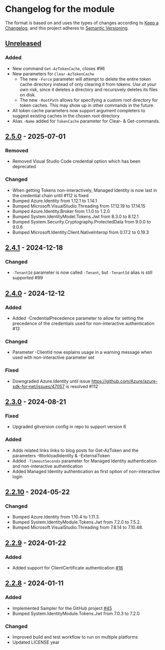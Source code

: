 # Changelog for the module

The format is based on and uses the types of changes according to [Keep a Changelog](https://keepachangelog.com/en/1.0.0/), and this project adheres to [Semantic Versioning](https://semver.org/spec/v2.0.0.html).

## [Unreleased]

### Added

- New command `Get-AzTokenCache`, closes #96 
- New parameters for `Clear-AzTokenCache`
  - The new `-Force` parameter will attempt to delete the entire token cache directory instead of only clearing it from tokens. *Use at your own risk*, since it deletes a directory and recursively deletes its files on disk.
  - The new `-RootPath` allows for specifying a custom root directory for token caches. This may show up in other commands in the future.
- All token cache parameters now support argument completers to suggest existing caches in the chosen root directory
- Alias `-Name` added for `TokenCache` parameter for Clear- & Get-commands.

## [2.5.0] - 2025-07-01

### Removed

- Removed Visual Studio Code credential option which has been deprecated

### Changed

- When getting Tokens non-interactively, Managed Identity is now last in the credential chain until #112 is fixed
- Bumped Azure.Identity from 1.12.1 to 1.14.1
- Bumped Microsoft.VisualStudio.Threading from 17.12.19 to 17.14.15
- Bumped Azure.Identity.Broker from 1.1.0 to 1.2.0
- Bumped System.IdentityModel.Tokens.Jwt from 8.3.0 to 8.12.1
- Bumped System.Security.Cryptography.ProtectedData from 9.0.0 to 9.0.6
- Bumped Microsoft.Identity.Client.NativeInterop from 0.17.2 to 0.19.3

## [2.4.1] - 2024-12-18

### Changed

- `-TenantId` parameter is now called `-Tenant`, but `-TenantId` alias is still supported #99

## [2.4.0] - 2024-12-12

### Added

- Added -CredentialPrecedence parameter to allow for setting the precedence of the credentials used for non-interactive authentication #13

### Changed

- Parameter -ClientId now explains usage in a warning message when used with non-interactive parameter set

### Fixed

- Downgraded Azure.Identity until issue <https://github.com/Azure/azure-sdk-for-net/issues/47057> is resolved #112

## [2.3.0] - 2024-08-21

### Fixed

- Upgraded gitversion config in repo to support version 6

### Added

- Adds related links links to blog posts for Get-AzToken and the parameters -WorkloadIdentity & -ExternalToken
- Added `-TimeoutSeconds` parameter for Managed Identity authentication and non-interactive authentication
- Added Managed Identity authentication as first option of non-interactive login

## [2.2.10] - 2024-05-22

### Changed

- Bumped Azure.Identity from 1.10.4 to 1.11.3.
- Bumped System.IdentityModule.Tokens.Jwt from 7.2.0 to 7.5.2.
- Bumped Microsoft.VisualStudio.Threading from 7.8.14 to 7.10.48.

## [2.2.9] - 2024-01-22

### Added

- Added support for ClientCertificate authentication [#16](https://github.com/PalmEmanuel/AzAuth/issues/16)

## [2.2.8] - 2024-01-11

### Added

- Implemented Sampler for the GitHub project [#45](https://github.com/PalmEmanuel/AzAuth/issues/45)
- Bumped System.IdentityModule.Tokens.Jwt from 7.0.3 to 7.2.0

### Changed

- Improved build and test workflow to run on multiple platforms
- Updated LICENSE year

[unreleased]: https://github.com/PalmEmanuel/AzAuth/compare/v2.5.0...HEAD
[2.5.0]: https://github.com/PalmEmanuel/AzAuth/compare/v2.4.1...v2.5.0
[2.4.1]: https://github.com/PalmEmanuel/AzAuth/compare/v2.4.0...v2.4.1
[2.4.0]: https://github.com/PalmEmanuel/AzAuth/compare/v2.3.0...v2.4.0
[2.3.0]: https://github.com/PalmEmanuel/AzAuth/compare/v2.2.10...v2.3.0
[2.2.10]: https://github.com/PalmEmanuel/AzAuth/compare/v2.2.9...v2.2.10
[2.2.9]: https://github.com/PalmEmanuel/AzAuth/compare/v2.2.8...v2.2.9
[2.2.8]: https://github.com/PalmEmanuel/AzAuth/compare/1371440a317d3b48245636c58caeabea85331e21...v2.2.8
